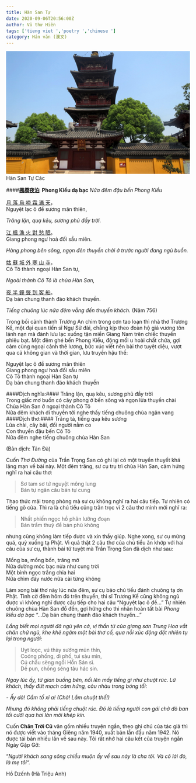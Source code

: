 ```yaml
---
title: Hàn San Tự
date: 2020-09-06T20:56:00Z
author: Vũ thư Hiên
tags: ['tieng viet ','poetry ','chinese ']
category: Hán văn (漢文)
---
```

![Han San Tu](../assets/han-san-tu-cac.jpg)Hàn San Tự Các

####**<a target="_blank" href="https://hvdic.thivien.net/whv/%E6%A5%93" rel="noreferrer noopener">楓</a><a target="_blank" href="https://hvdic.thivien.net/whv/%E6%A9%8B" rel="noreferrer noopener">橋</a><a target="_blank" href="https://hvdic.thivien.net/whv/%E5%A4%9C" rel="noreferrer noopener">夜</a><a target="_blank" href="https://hvdic.thivien.net/whv/%E6%B3%8A" rel="noreferrer noopener">泊</a>&nbsp;&nbsp;Phong Kiều dạ bạc**
*Nửa đêm đậu bến Phong Kiều*



<a target="_blank" href="https://hvdic.thivien.net/whv/%E6%9C%88" rel="noreferrer noopener">月 </a><a target="_blank" href="https://hvdic.thivien.net/whv/%E8%90%BD" rel="noreferrer noopener">落 </a><a target="_blank" href="https://hvdic.thivien.net/whv/%E7%83%8F" rel="noreferrer noopener">烏 </a><a target="_blank" href="https://hvdic.thivien.net/whv/%E5%95%BC" rel="noreferrer noopener">啼 </a><a target="_blank" href="https://hvdic.thivien.net/whv/%E9%9C%9C" rel="noreferrer noopener">霜 </a><a target="_blank" href="https://hvdic.thivien.net/whv/%E6%BB%BF" rel="noreferrer noopener">滿 </a><a target="_blank" href="https://hvdic.thivien.net/whv/%E5%A4%A9" rel="noreferrer noopener">天</a>，<br>Nguyệt lạc ô đề sương mãn thiên,

*Trăng lặn, quạ kêu, sương phủ đầy trời.*



<p><a target="_blank" href="https://hvdic.thivien.net/whv/%E6%B1%9F" rel="noreferrer noopener">江 </a><a target="_blank" href="https://hvdic.thivien.net/whv/%E6%A5%93" rel="noreferrer noopener">楓 </a><a target="_blank" href="https://hvdic.thivien.net/whv/%E6%BC%81" rel="noreferrer noopener">漁 </a><a target="_blank" href="https://hvdic.thivien.net/whv/%E7%81%AB" rel="noreferrer noopener">火 </a><a target="_blank" href="https://hvdic.thivien.net/whv/%E5%B0%8D" rel="noreferrer noopener">對 </a><a target="_blank" href="https://hvdic.thivien.net/whv/%E6%84%81" rel="noreferrer noopener">愁 </a><a target="_blank" href="https://hvdic.thivien.net/whv/%E7%9C%A0" rel="noreferrer noopener">眠</a>。<br>Giang phong ngư hoả đối sầu miên.

*Hàng phong bên sông, ngọn đèn thuyền chài ở trước người đang ngủ buồn.*


<p><a target="_blank" href="https://hvdic.thivien.net/whv/%E5%A7%91" rel="noreferrer noopener">姑 </a><a target="_blank" href="https://hvdic.thivien.net/whv/%E8%98%87" rel="noreferrer noopener">蘇 </a><a target="_blank" href="https://hvdic.thivien.net/whv/%E5%9F%8E" rel="noreferrer noopener">城 </a><a target="_blank" href="https://hvdic.thivien.net/whv/%E5%A4%96" rel="noreferrer noopener">外 </a><a target="_blank" href="https://hvdic.thivien.net/whv/%E5%AF%92" rel="noreferrer noopener">寒 </a><a target="_blank" href="https://hvdic.thivien.net/whv/%E5%B1%B1" rel="noreferrer noopener">山 </a><a target="_blank" href="https://hvdic.thivien.net/whv/%E5%AF%BA" rel="noreferrer noopener">寺</a>，<br>Cô Tô&nbsp;thành ngoại&nbsp;Hàn San tự,

*Ngoài thành Cô Tô là chùa Hàn San,*


<p><a target="_blank" href="https://hvdic.thivien.net/whv/%E5%A4%9C" rel="noreferrer noopener">夜 </a><a target="_blank" href="https://hvdic.thivien.net/whv/%E5%8D%8A" rel="noreferrer noopener">半 </a><a target="_blank" href="https://hvdic.thivien.net/whv/%E9%90%98" rel="noreferrer noopener">鐘 </a><a target="_blank" href="https://hvdic.thivien.net/whv/%E8%81%B2" rel="noreferrer noopener">聲 </a><a target="_blank" href="https://hvdic.thivien.net/whv/%E5%88%B0" rel="noreferrer noopener">到 </a><a target="_blank" href="https://hvdic.thivien.net/whv/%E5%AE%A2" rel="noreferrer noopener">客 </a><a target="_blank" href="https://hvdic.thivien.net/whv/%E8%88%B9" rel="noreferrer noopener">船</a>。<br>Dạ bán chung thanh đáo khách thuyền.

*Tiếng chuông lúc nửa đêm vẳng đến thuyền khách.* (Năm 756)


Trong bối cảnh thành Trường An chìm trong cơn tao loạn thì nhà thơ Trương Kế, một đại quan tiến sĩ Ngự Sử đài, chẳng kịp theo đoàn hộ giá vương tôn lánh nạn mà đành lưu lạc xuống tận miền Giang Nam trên chiếc thuyền phiêu bạt. Một đêm ghé bến Phong Kiều, động mối u hoài chất chứa, gợi cảm cùng ngoại cảnh thê lương, bức xúc viết nên bài thơ tuyệt diệu, vượt qua cả không gian và thời gian, lưu truyền hậu thế:


Nguyệt lạc ô đề sương mãn thiên\
Giang phong ngư hoả đối sầu miên\
Cô Tô thành ngoại Hàn San tự\
Dạ bán chung thanh đáo khách thuyền

####Dịch nghĩa:####
Trăng lặn, quạ kêu, sương phủ đầy trời\
Trong giấc mơ buồn có cây phong ở bến sông và ngọn lửa thuyền chài\
Chùa Hàn San ở ngoại thành Cô Tô\
Nửa đêm khách đi thuyền tới nghe thấy tiếng chuông chùa ngân vang
####Dịch thơ:####
Trăng tà, tiếng quạ kêu sương\
Lửa chài, cây bãi, đối người nằm co\
Con thuyền đậu bến Cô Tô\
Nửa đêm nghe tiếng chuông chùa Hàn San

(Bản dịch: Tản Đà)



Cuốn *Thơ Đường* của Trần Trọng San có ghi lại có một truyền thuyết khá lãng mạn về bài này. Một đêm trăng, sư cụ trụ trì chùa Hàn San, cảm hứng nghĩ ra hai câu thơ:


>Sơ tam sơ tứ nguyệt mông lung\
Bán tự ngân câu bán tự cung



Thao thức mãi trong phòng mà sư cụ không nghĩ ra hai câu tiếp. Tự nhiên có tiếng gõ cửa. Thì ra là chú tiểu cũng trằn trọc vì 2 câu thơ mình mới nghĩ ra:


>Nhất phiến ngọc hồ phân lưỡng đoạn\
Bán trầm thuỷ để bán phù không


nhưng cũng không làm tiếp được và xin thầy giúp. Nghe xong, sư cụ mừng quá, quỳ xuống tạ Phật. Vì quả thật 2 câu thơ của chú tiểu ăn khớp với hai câu của sư cụ, thành bài tứ tuyệt mà Trần Trọng San đã dịch như sau:


Mồng ba, mồng bốn, trăng mờ\
Nửa dường móc bạc nửa như cung trời\
Một bình ngọc trắng chia hai\
Nửa chìm đáy nước nửa cài từng không



Làm xong bài thơ này lúc nửa đêm, sư cụ bảo chú tiểu đánh chuông tạ ơn Phật. Tình cờ đêm hôm đó trên thuyền, thi sĩ Trương Kế cũng không ngủ được vì không nghĩ được câu tiếp cho hai câu “Nguyệt lạc ô đề...” Tự nhiên chuông chùa Hàn San đổ đến, gợi hứng cho thi nhân hoàn tất bài *Phong kiều dạ bạc* “...Dạ bán chung thanh đáo khách thuyền...”



*Lắng biết mọi người đã ngủ yên cả, vị thần tử của giang sơn Trung Hoa vắt chân chữ ngũ, khe khẽ ngâm một bài thơ cổ, qua nỗi xúc động đột nhiên tụ lại trong người:*


>Uỵt loọc, vú thày sướng mủn thín,\
Coóng phống, dì phố, tui sàu mìn,\
Cú chấu sèng ngồi Hồn Sán sì.\
Dề pun, chống séng tâu hác sin.



*Ngay lúc ấy, từ gian buồng bên, nổi lên mấy tiếng gì như chuột rúc. Lữ khách, thấy đứt mạch cảm hứng, càu nhàu trong bóng tối:*



*- Ấy dà! Cẩm tố xỉ a! (Chà! Lắm chuột thế!)*


*Nhưng đó không phải tiếng chuột rúc. Đó là tiếng người con gái chở đò ban tối cười qua hai làn môi khép kín.*


Cuốn **Chân Trời Cũ** văn gồm nhiều truyện ngắn, theo ghi chú của tác giả thì nó được viết vào tháng Giêng năm 1940, xuất bản lần đầu năm 1942. Nó được tái bản nhiều lần về sau này. Tôi rất nhớ hai câu kết của truyện ngắn Ngày Gặp Gỡ:

“*Người khách sang sông chiều muộn ấy về sau này là cha tôi. Và cô lái đò, là mẹ tôi“.*


Hồ Dzếnh (Hà Triệu Anh)

